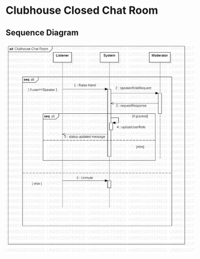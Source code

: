 # **Clubhouse Closed Chat Room**

## **Sequence Diagram**

![Alternate image text](./SequenceDiagram.jpg)
